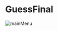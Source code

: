 # GuessFinal

![mainMenu](https://user-images.githubusercontent.com/54285200/134798778-ff7a0a98-cf6e-429d-93e4-f6f688d240bd.jpg)
